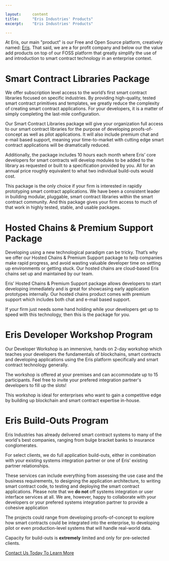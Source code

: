 ```yaml
---

layout:     content
title:      "Eris Industries' Products"
excerpt:    "Eris Industries' Products"

---
```


At Eris, our main "product" is our Free and Open Source platform, creatively named: [Eris](/components). That said, we are a for profit company and below our the value add products on top of our FOSS platform that greatly simplify the use of and introduction to smart contract technology in an enterprise context.

# Smart Contract Libraries Package

We offer subscription level access to the world’s first smart contract libraries focused on specific industries. By providing high-quality, tested smart contract primitives and templates, we greatly reduce the complexity of creating smart contract applications. For your developers, it is a matter of simply completing the last-mile configuration.

Our Smart Contract Libraries package will give your organization full access to our smart contract libraries for the purpose of developing proofs-of-concept as well as pilot applications. It will also include premium chat and e-mail based support, meaning your time-to-market with cutting edge smart contract applications will be dramatically reduced.

Additionally, the package includes 10 hours each month where Eris’ core developers for smart contracts will develop modules to be added to the library as requested or built to a specification provided by you. All for an annual price roughly equivalent to what two individual build-outs would cost.

This package is the only choice if your firm is interested in rapidly prototyping smart contract applications. We have been a consistent leader in building modular, pluggable, smart contract libraries within the smart contract community. And this package gives your firm access to much of that work in highly tested, stable, and usable packages.

# Hosted Chains & Premium Support Package

Developing using a new technological paradigm can be tricky. That’s why we offer our Hosted Chains & Premium Support package to help companies make rapid progress, and avoid wasting valuable developer time on setting up environments or getting stuck. Our hosted chains are cloud-based Eris chains set up and maintained by our team.

Eris’ Hosted Chains & Premium Support package allows developers to start developing immediately and is great for showcasing early application prototypes internally. Our hosted chains product comes with premium support which includes both chat and e-mail based support.

If your firm just needs some hand holding while your developers get up to speed with this technology, then this is the package for you.

# Eris Developer Workshop Program

Our Developer Workshop is an immersive, hands on 2-day workshop which teaches your developers the fundamentals of blockchains, smart contracts and developing applications using the Eris platform specifically and smart contract technology generally.

The workshop is offered at your premises and can accommodate up to 15 participants. Feel free to invite your prefered integration partner's developers to fill up the slots!

This workshop is ideal for enterprises who want to gain a competitive edge by building up blockchain and smart contract expertise in-house.

# Eris Build-Outs Program

Eris Industries has already delivered smart contract systems to many of the world's best companies, ranging from bulge bracket banks to insurance conglomerates.

For select clients, we do full application build-outs, either in combination with your existing systems integration partner or one of Eris’ existing partner relationships.

These services can include everything from assessing the use case and the business requirements, to designing the application architecture, to writing smart contract code, to testing and deploying the smart contract applications. Please note that we **do not** off systems integration or user interface services at all. We are, however, happy to collaborate with your developers or your prefered systems integration partner to provide a cohesive application

The projects could range from developing proofs-of-concept to explore how smart contracts could be integrated into the enterprise, to developing pilot or even production-level systems that will handle real-world data.

Capacity for build-outs is **extremely** limited and only for pre-selected clients.

<a class="action-big" href="mailto:contact@erisindustries.com">Contact Us Today To Learn More</a>
